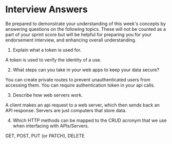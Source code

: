 # Interview Answers

Be prepared to demonstrate your understanding of this week's concepts by answering questions on the following topics. These will not be counted as a part of your sprint score but will be helpful for preparing you for your endorsement interview, and enhancing overall understanding.

1. Explain what a token is used for.

A token is used to verify the identity of a use.

2. What steps can you take in your web apps to keep your data secure?

You can create private routes to prevent unauthenticated users from accessing them. You can require authentication token in your api calls.

3. Describe how web servers work.

A client makes an api request to a web server, which then sends back an API response. Servers are just computers that store data.

4. Which HTTP methods can be mapped to the CRUD acronym that we use when interfacing with APIs/Servers.

GET, POST, PUT (or PATCH), DELETE
